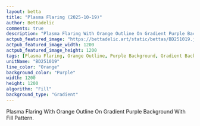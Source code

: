```yaml
---
layout: betta
title: "Plasma Flaring (2025-10-19)"
author: Bettadelic
comments: true
description: "Plasma Flaring With Orange Outline On Gradient Purple Background With Fill Pattern."
actpub_featured_image: "https://bettadelic.art/static/bettas/BD251019.jpg"
actpub_featured_image_width: 1200
actpub_featured_image_height: 1200
tags: [Plasma Flaring, Orange Outline, Purple Background, Gradient Background Pattern, Fill Pattern, October 2025]
unitName: "BD251019"
line_color: "Orange"
background_color: "Purple"
width: 1200
height: 1200
algorithm: "Fill"
background_type: "Gradient"
---
```


Plasma Flaring With Orange Outline On Gradient Purple Background With Fill Pattern.
